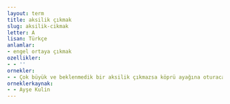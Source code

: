 ```yaml
---
layout: term
title: aksilik çıkmak
slug: aksilik-cikmak
letter: A
lisan: Türkçe
anlamlar:
- engel ortaya çıkmak
ozellikler:
- - ''
ornekler:
- - Çok büyük ve beklenmedik bir aksilik çıkmazsa köprü ayağına oturacaktır.
orneklerkaynak:
- - Ayşe Kulin
---
```

